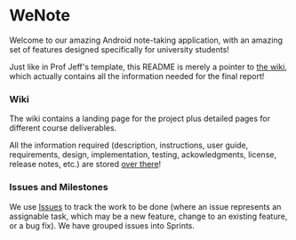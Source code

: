 <h1>WeNote</h1>

Welcome to our amazing Android note-taking application, with an amazing set of features designed specifically for university students!

Just like in Prof Jeff's template, this README is merely a pointer to [the wiki](https://git.uwaterloo.ca/y424lu/cs398_project/-/wikis/home), which actually contains all the information needed for the final report!

<h3>Wiki</h3>

The wiki contains a landing page for the project plus detailed pages for different course deliverables.

All the information required (description, instructions, user guide, requirements, design, implementation, testing, ackowledgments, license, release notes, etc.) are stored [over there](https://git.uwaterloo.ca/y424lu/cs398_project/-/wikis/home)!

<h3>Issues and Milestones</h3>

We use [Issues](https://git.uwaterloo.ca/y424lu/cs398_project/-/issues) to track the work to be done (where an issue represents an assignable task, which may be a new feature, change to an existing feature, or a bug fix). We have grouped issues into Sprints.
